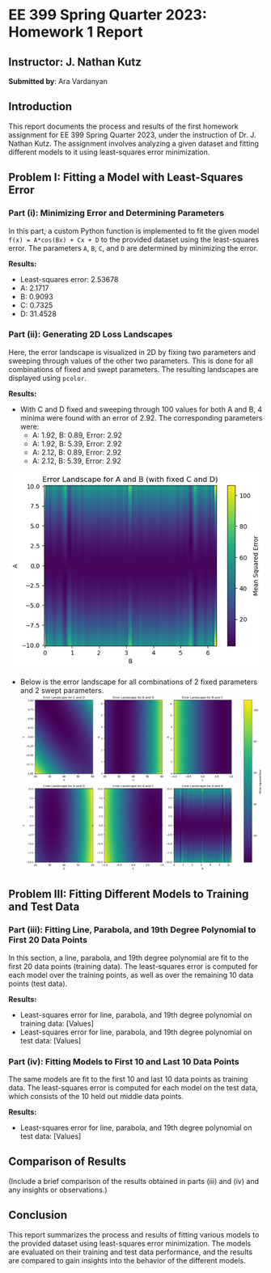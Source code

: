# EE 399 Spring Quarter 2023: Homework 1 Report

## Instructor: J. Nathan Kutz
**Submitted by**: Ara Vardanyan

## Introduction

This report documents the process and results of the first homework assignment for EE 399 Spring Quarter 2023, under the instruction of Dr. J. Nathan Kutz. The assignment involves analyzing a given dataset and fitting different models to it using least-squares error minimization.

## Problem I: Fitting a Model with Least-Squares Error

### Part (i): Minimizing Error and Determining Parameters

In this part, a custom Python function is implemented to fit the given model `f(x) = A*cos(Bx) + Cx + D` to the provided dataset using the least-squares error. The parameters `A`, `B`, `C`, and `D` are determined by minimizing the error.

**Results:**

- Least-squares error: 2.53678
- A: 2.1717
- B: 0.9093
- C: 0.7325
- D: 31.4528

### Part (ii): Generating 2D Loss Landscapes

Here, the error landscape is visualized in 2D by fixing two parameters and sweeping through values of the other two parameters. This is done for all combinations of fixed and swept parameters. The resulting landscapes are displayed using `pcolor`.

**Results:**

- With C and D fixed and sweeping through 100 values for both A and B, 4 minima were found with an error of 2.92. The corresponding parameters were:
  - A: 1.92, B: 0.89, Error: 2.92
  - A: 1.92, B: 5.39, Error: 2.92
  - A: 2.12, B: 0.89, Error: 2.92
  - A: 2.12, B: 5.39, Error: 2.92  

<p align='center'>
  <img src='https://github.com/ara-vardanyan/EE-399-Machine-Learning-HW-Reports/blob/582e1a1eb501f1eff2d2bf364d59e76e6c26b80c/homework1/figures/ErrorLandscapeAB.png'>
</p>
  
- Below is the error landscape for all combinations of 2 fixed parameters and 2 swept parameters.
![](./figures/ErrorLandscapeAllCombos.png)


## Problem III: Fitting Different Models to Training and Test Data

### Part (iii): Fitting Line, Parabola, and 19th Degree Polynomial to First 20 Data Points

In this section, a line, parabola, and 19th degree polynomial are fit to the first 20 data points (training data). The least-squares error is computed for each model over the training points, as well as over the remaining 10 data points (test data).

**Results:**

- Least-squares error for line, parabola, and 19th degree polynomial on training data: [Values]
- Least-squares error for line, parabola, and 19th degree polynomial on test data: [Values]

### Part (iv): Fitting Models to First 10 and Last 10 Data Points

The same models are fit to the first 10 and last 10 data points as training data. The least-squares error is computed for each model on the test data, which consists of the 10 held out middle data points.

**Results:**

- Least-squares error for line, parabola, and 19th degree polynomial on test data: [Values]

## Comparison of Results

(Include a brief comparison of the results obtained in parts (iii) and (iv) and any insights or observations.)

## Conclusion

This report summarizes the process and results of fitting various models to the provided dataset using least-squares error minimization. The models are evaluated on their training and test data performance, and the results are compared to gain insights into the behavior of the different models.
